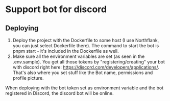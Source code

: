 # Support bot for discord

## Deploying
1. Deploy the project with the Dockerfile to some host (I use Northflank, you can just select Dockerfile there). The command to start the bot is pnpm start - it's included in the Dockerfile as well.
2. Make sure all the environment variables are set (as seen in the .env.sample). You get all those tokens by "registering/creating" your bot with discord right here: https://discord.com/developers/applications/. That's also where you set stuff like the Bot name, permissions and profile picture.

When deploying with the bot token set as environment variable and the bot registered in Discord, the discord bot will be online.

